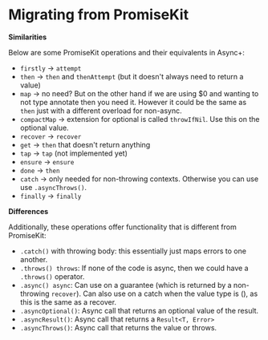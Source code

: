# Migrating from PromiseKit

**Similarities**

Below are some PromiseKit operations and their equivalents in Async+:

* `firstly` -> `attempt`
* `then` -> `then` and `thenAttempt` (but it doesn't always need to return a value)
* `map` -> no need? But on the other hand if we are using $0 and wanting to not type annotate then you need it. However it could be the same as `then` just with a different overload for non-async.
* `compactMap` -> extension for optional is called `throwIfNil`. Use this on the optional value.
* `recover` -> `recover`
* `get` -> `then` that doesn't return anything
* `tap` -> `tap` (not implemented yet)
* `ensure` -> `ensure`
* `done` -> `then` 
* `catch` -> only needed for non-throwing contexts. Otherwise you can use use `.asyncThrows()`.
* `finally` -> `finally`



**Differences**

Additionally, these operations offer functionality that is different from PromiseKit:

* `.catch()` with throwing body: this essentially just maps errors to one another.
* `.throws() throws`: If none of the code is async, then we could have a `.throws()` operator.
* `.async() async`: Can use on a guarantee (which is returned by a non-throwing `recover`). Can also use on a catch when the value type is (), as this is the same as a recover.
* `.asyncOptional()`: Async call that returns an optional value of the result.
* `.asyncResult()`: Async call that returns a `Result<T, Error>`
* `.asyncThrows()`: Async call that returns the value or throws.